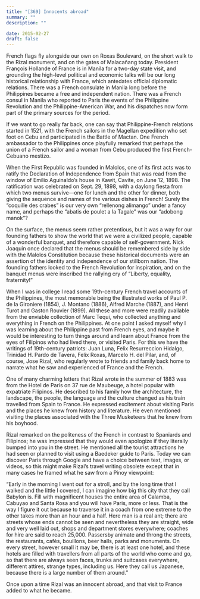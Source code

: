 ```yaml
---
title: "[369] Innocents abroad"
summary: ""
description: ""

date: 2015-02-27
draft: false
---
```


French flags fly alongside our own on Roxas Boulevard, on the short walk to the Rizal monument, and on the gates of Malacañang today. President François Hollande of France is in Manila for a two-day state visit, and grounding the high-level political and economic talks will be our long historical relationship with France, which antedates official diplomatic relations. There was a French consulate in Manila long before the Philippines became a free and independent nation. There was a French consul in Manila who reported to Paris the events of the Philippine Revolution and the Philippine-American War, and his dispatches now form part of the primary sources for the period.

If we want to go really far back, one can say that Philippine-French relations started in 1521, with the French sailors in the Magellan expedition who set foot on Cebu and participated in the Battle of Mactan. One French ambassador to the Philippines once playfully remarked that perhaps the union of a French sailor and a woman from Cebu produced the first French-Cebuano mestizo.

When the First Republic was founded in Malolos, one of its first acts was to ratify the Declaration of Independence from Spain that was read from the window of Emilio Aguinaldo’s house in Kawit, Cavite, on June 12, 1898. The ratification was celebrated on Sept. 29, 1898, with a daylong fiesta from which two menus survive—one for lunch and the other for dinner, both giving the sequence and names of the various dishes in French! Surely the “coquille des crabes” is our very own “rellenong alimango” under a fancy name, and perhaps the “abatis de poulet a la Tagale” was our “adobong manok”?

On the surface, the menus seem rather pretentious, but it was a way for our founding fathers to show the world that we were a civilized people, capable of a wonderful banquet, and therefore capable of self-government. Nick Joaquin once declared that the menus should be remembered side by side with the Malolos Constitution because these historical documents were an assertion of the identity and independence of our stillborn nation. The founding fathers looked to the French Revolution for inspiration, and on the banquet menus were inscribed the rallying cry of “Liberty, equality, fraternity!”

When I was in college I read some 19th-century French travel accounts of the Philippines, the most memorable being the illustrated works of Paul P. de la Gironiere (1854), J. Montano (1886), Alfred Marche (1887), and Henri Turot and Gaston Rouvier (1899). All these and more were readily available from the enviable collection of Marc Tequi, who collected anything and everything in French on the Philippines. At one point I asked myself why I was learning about the Philippine past from French eyes, and maybe it would be interesting to turn things around and learn about France from the eyes of Filipinos who had lived there, or visited Paris. For this we have the writings of 19th-century patriots: Juan Luna, Felix Resurreccion Hidalgo, Trinidad H. Pardo de Tavera, Felix Roxas, Marcelo H. del Pilar, and, of course, Jose Rizal, who regularly wrote to friends and family back home to narrate what he saw and experienced of France and the French.

One of many charming letters that Rizal wrote in the summer of 1883 was from the Hotel de Paris on 37 rue de Maubeuge, a hotel popular with expatriate Filipinos. He described to his family how the architecture, the landscape, the people, the language and the culture changed as his train travelled from Spain to France. He expressed excitement about visiting Paris and the places he knew from history and literature. He even mentioned visiting the places associated with the Three Musketeers that he knew from his boyhood.

Rizal remarked on the politeness of the French in contrast to Spaniards and Filipinos; he was impressed that they would even apologize if they literally bumped into you in the street. He mentioned all the tourist attractions he had seen or planned to visit using a Baedeker guide to Paris. Today we can discover Paris through Google and have a choice between text, images, or videos, so this might make Rizal’s travel writing obsolete except that in many cases he framed what he saw from a Pinoy viewpoint:

“Early in the morning I went out for a stroll, and by the long time that I walked and the little I covered, I can imagine how big this city that they call Babylon is. Fill with magnificent houses the entire area of Calamba, Cabuyao and Santa Rosa and you will have Paris, more or less. That is the way I figure it out because to traverse it in a coach from one extreme to the other takes more than an hour and a half. Here man is a real ant; there are streets whose ends cannot be seen and nevertheless they are straight, wide and very well laid out, shops and department stores everywhere; coaches for hire are said to reach 25,000. Passersby animate and throng the streets, the restaurants, cafés, bouillons, beer halls, parks and monuments. On every street, however small it may be, there is at least one hotel, and these hotels are filled with travellers from all parts of the world who come and go, so that there are always seen faces, trunks and suitcases everywhere, different attires, strange types, including us. Here they call us Japanese, because there is a large number of them around.”

Once upon a time Rizal was an innocent abroad, and that visit to France added to what he became.
